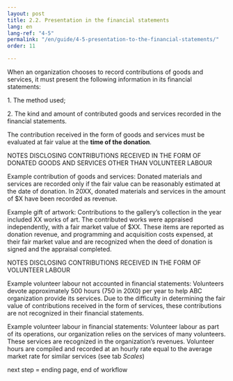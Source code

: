 ```yaml
---
layout: post
title: 2.2. Presentation in the financial statements
lang: en
lang-ref: "4-5"
permalink: "/en/guide/4-5-presentation-to-the-financial-statements/"
order: 11

---
```

When an organization chooses to record contributions of goods and services, it must present the following information in its financial statements:

1\. The method used;

2\. The kind and amount of contributed goods and services recorded in the financial statements.

The contribution received in the form of goods and services must be evaluated at fair value at the **time of the donation**.

NOTES DISCLOSING CONTRIBUTIONS RECEIVED IN THE FORM OF DONATED GOODS AND SERVICES OTHER THAN VOLUNTEER LABOUR

Example contribution of goods and services: Donated materials and services are recorded only if the fair value can be reasonably estimated at the date of donation. In 20XX, donated materials and services in the amount of $X have been recorded as revenue.

Example gift of artwork: Contributions to the gallery’s collection in the year included XX works of art. The contributed works were appraised independently, with a fair market value of $XX. These items are reported as donation revenue, and programming and acquisition costs expensed, at their fair market value and are recognized when the deed of donation is signed and the appraisal completed.

NOTES DISCLOSING CONTRIBUTIONS RECEIVED IN THE FORM OF VOLUNTEER LABOUR

Example volunteer labour not accounted in financial statements: Volunteers devote approximately 500 hours (750 in 20X0) per year to help ABC organization provide its services. Due to the difficulty in determining the fair value of contributions received in the form of services, these contributions are not recognized in their financial statements.

Example volunteer labour in financial statements: Volunteer labour as part of its operations, our organization relies on the services of many volunteers. These services are recognized in the organization’s revenues. Volunteer hours are compiled and recorded at an hourly rate equal to the average market rate for similar services (see tab _Scales_)

next step = ending page, end of workflow
